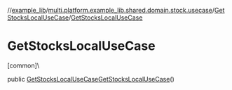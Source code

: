 //[example_lib](../../../index.md)/[multi.platform.example_lib.shared.domain.stock.usecase](../index.md)/[GetStocksLocalUseCase](index.md)/[GetStocksLocalUseCase](-get-stocks-local-use-case.md)

# GetStocksLocalUseCase

[common]\

public [GetStocksLocalUseCase](index.md)[GetStocksLocalUseCase](-get-stocks-local-use-case.md)()
